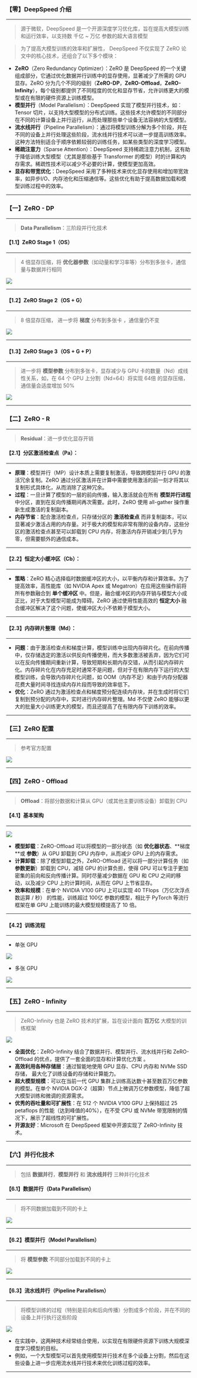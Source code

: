 ### 【零】DeepSpeed 介绍

***

> 源于微软，DeepSpeed 是一个开源深度学习优化库，旨在提高大模型训练和运行效率，以支持数 千亿 ~ 万亿 参数的超大语言模型

> 为了提高大模型训练的效率和扩展性， DeepSpeed 不仅实现了 ZeRO 论文中的核心技术，还组合了以下多个模块：

* **ZeRO**（Zero Redundancy Optimizer）：ZeRO 是 DeepSpeed 的一个关键组成部分，它通过优化数据并行训练中的显存使用，显著减少了所需的 GPU 显存。ZeRO 分为几个不同的级别（**ZeRO-DP**，**ZeRO-Offload**，**ZeRO-Infinity**），每个级别都提供了不同程度的优化和显存节省，允许训练更大的模型或在有限的硬件资源上训练模型。
* **模型并行**（Model Parallelism）：DeepSpeed 实现了模型并行技术，如：Tensor 切片，以支持大型模型的分布式训练。这些技术允许模型的不同部分在不同的计算设备上并行运行，从而处理那些单个设备无法容纳的大型模型。
* **流水线并行**（Pipeline Parallelism）：通过将模型训练分解为多个阶段，并在不同的设备上并行处理这些阶段，流水线并行技术可以进一步提高训练效率。这种方法特别适合于顺序依赖较弱的训练任务，如某些类型的深度学习模型。
* **稀疏注意力**（Sparse Attention）：DeepSpeed 支持稀疏注意力机制，这有助于降低训练大型模型（尤其是那些基于 Transformer 的模型）时的计算和内存需求。稀疏性技术可以减少不必要的计算，使模型更加高效。
* **显存和带宽优化**：DeepSpeed 采用了多种技术来优化显存使用和增加带宽效率，如异步I/O、内存池化和压缩通信等。这些优化有助于提高数据加载和模型训练过程中的效率。

***





### 【一】ZeRO - DP

***

> **Data Parallelism**：三阶段并行化技术



#### 【1.1】ZeRO Stage 1（OS）

***

> 4 倍显存压缩，将 **优化器参数**（如动量和学习率等）分布到多张卡，通信量与数据并行相同

<img src="./images/DeepSpeed/01.jpg">

***



#### 【1.2】ZeRO Stage 2（OS + G）

***

> 8 倍显存压缩， 进一步将 **梯度** 分布到多张卡 ，通信量仍不变

<img src="./images/DeepSpeed/02.jpg">

***



#### 【1.3】ZeRO Stage 3（OS + G + P）

***

>进一步将 **模型参数** 分布到多张卡，显存减少与 GPU 卡的数量（Nd）成线性关系，如，在 64 个 GPU 上分割（Nd=64）将实现 64倍 的显存压缩，通信量会适度增加 50%

<img src="./images/DeepSpeed/03.jpg">

***





### 【二】ZeRO - R

***

> **Residual**：进一步优化显存开销



#### 【2.1】分区激活检查点（Pa）：

***

* **原理**：模型并行（MP）设计本质上需要复制激活，导致跨模型并行 GPU 的激活冗余复制。ZeRO 通过分区激活并在计算中需要使用激活的前一刻才将其以复制形式具体化，从而消除了这种冗余。
* **过程**：一旦计算了模型的一层的前向传播，输入激活就会在所有 **模型并行进程** 中分区，直到在反向传播期间再次需要。此时，ZeRO 使用 all-gather 操作重新生成激活的复制副本。
* **内存节省**：配合激活检查点，只存储分区的 **激活检查点** 而非复制副本，可以显著减少激活占用的内存量。对于极大的模型和非常有限的设备内存，这些分区的激活检查点甚至可以卸载到 CPU 内存，将激活内存开销减少到几乎为零，但需要额外的通信成本。

***



#### 【2.2】恒定大小缓冲区（Cb）：

***

* **策略**：ZeRO 精心选择临时数据缓冲区的大小，以平衡内存和计算效率。为了提高效率，高性能库（如 NVIDIA Apex 或 Megatron）在应用这些操作前将所有参数融合到 **单个缓冲区** 中。但是，融合缓冲区的内存开销与模型大小成正比，对于大型模型可能成为障碍。ZeRO 通过使用性能高效的 **恒定大小** 融合缓冲区解决了这个问题，使缓冲区大小不依赖于模型大小。

***



#### 【2.3】内存碎片整理（Md）：

***

* **问题**：由于激活检查点和梯度计算，模型训练中出现内存碎片化。在前向传播中，仅存储选定的激活以供反向传播使用，而大多数激活被丢弃，因为它们可以在反向传播期间重新计算，导致短期和长期内存交错，从而引起内存碎片化。内存碎片化在内存充足时通常不是问题，但对于在有限内存下运行的大型模型训练，会导致内存碎片化问题，如 OOM（内存不足）和由于内存分配器花费大量时间寻找连续内存片段而导致的效率低下。
* **优化**：ZeRO 通过为激活检查点和梯度预分配连续内存块，并在生成时将它们复制到预分配的内存中，实时进行内存碎片整理。Md 不仅使 ZeRO 能够以更大的批量大小训练更大的模型，而且还提高了在有限内存下训练的效率。

***





### 【三】ZeRO 配置

***

> 参考官方配置

<img src="./images/DeepSpeed/04.jpg">

***





### 【四】ZeRO - Offload

***

> **Offload**：将部分数据和计算从 GPU（或其他主要训练设备）卸载到 CPU



#### 【4.1】基本架构

***

<img src="./images/DeepSpeed/05.jpg">

* **模型卸载**：ZeRO-Offload 可以将模型的一部分状态（如 **优化器状态**、**梯度 **或 **参数**）从 GPU 卸载到 CPU 内存中，从而减少 GPU 上的内存需求。
* **计算卸载**：除了模型卸载之外，ZeRO-Offload 还可以将一部分计算任务（如 **参数更新**）卸载到 CPU，减轻 GPU 的计算负担，使得 GPU 可以专注于更加密集的前向和反向传播计算。同时尽量减少数据在 GPU 和 CPU 之间的移动，以及减少 CPU 上的计算时间，从而在 GPU 上节省显存。
* **效率和规模**：在单个 NVIDIA V100 GPU 上可以实现 40 TFlops（万亿次浮点数运算 / 秒） 的性能，训练超过 100亿 参数的模型，相比于 PyTorch 等流行框架在单 GPU 上能训练的最大模型规模提高了 10 倍。

***



#### 【4.2】训练流程

***

* 单张 GPU

<img src="./images/DeepSpeed/06.jpg">

* 多张 GPU

<img src="./images/DeepSpeed/07.jpg">

***





### 【五】ZeRO - Infinity

***

> ZeRO-Infinity 也是 ZeRO 技术的扩展，旨在设计面向 **百万亿** 大模型的训练框架



<img src="./images/DeepSpeed/08.jpg">



* **全面优化**：ZeRO-Infinity 结合了数据并行、模型并行、流水线并行和 ZeRO-Offload 的优点，提供了一套全面的显存和计算优化方案 。
* **高效利用各种存储层**：通过智能地使用 GPU 显存、CPU 内存和 NVMe SSD 存储， 最大化了训练设备的存储和计算能力。
* **超大模型规模**：可以在当前一代 GPU 集群上训练高达数十甚至数百万亿参数的模型。在单个 NVIDIA DGX-2（超算）节点上微调万亿参数模型，降低了超大模型训练和微调的资源需求。
* **优秀的吞吐量和可扩展性**：在 512 个 NVIDIA V100 GPU 上保持超过 25 petaflops 的性能（达到峰值的40%），在不受 CPU 或 NVMe 带宽限制的情况下，展示了超线性的可扩展性。
* **开源友好**：Microsoft 在 DeepSpeed 框架中开源实现了 ZeRO-Infinity 技术。

***





### 【六】并行化技术

***

> 包括 **数据并行**，**模型并行** 和 **流水线并行** 三种并行化技术



#### 【6.1】数据并行（Data Parallelism）

***

> 将不同数据加载到不同的卡上

<img src="./images/DeepSpeed/09.jpg">

***



#### 【6.2】模型并行（Model Parallelism）

***

> 将 **模型参数** 不同部分加载到不同的卡上

<img src="./images/DeepSpeed/10.jpg">

***



#### 【6.3】流水线并行（Pipeline Parallelism）

***

> 将模型训练的过程（特别是前向和后向传播）分割成多个阶段，并在不同的设备上并行执行这些阶段



<img src="./images/DeepSpeed/11.jpg">



* 在实践中，这两种技术经常结合使用，以实现在有限硬件资源下训练大规模深度学习模型的目标。
* 例如，一个大型模型可以首先使用模型并行技术在多个设备上分割，然后在这些设备上进一步应用流水线并行技术来优化训练过程的效率。

***



